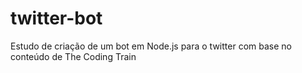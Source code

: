 # twitter-bot
 Estudo de criação de um bot em Node.js para o twitter com base no conteúdo de The Coding Train

